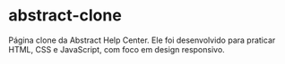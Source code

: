 # abstract-clone
Página clone da Abstract Help Center. Ele foi desenvolvido para praticar HTML, CSS e JavaScript, com foco em design responsivo.
